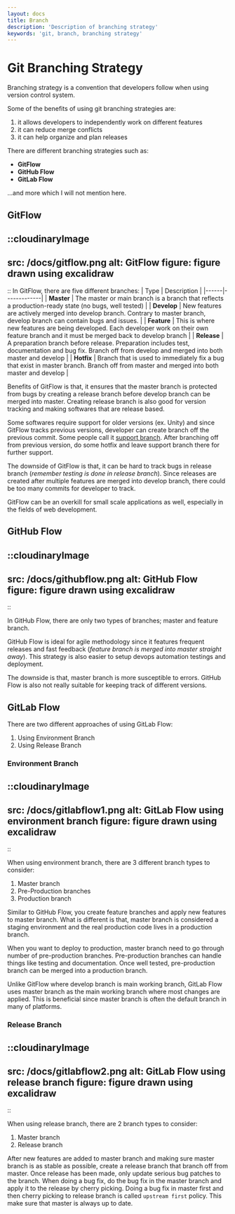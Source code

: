 ```yaml
---
layout: docs
title: Branch
description: 'Description of branching strategy'
keywords: 'git, branch, branching strategy'
---
```


# Git Branching Strategy
Branching strategy is a convention that developers follow when using version control system.

Some of the benefits of using git branching strategies are:
1. it allows developers to independently work on different features
2. it can reduce merge conflicts
3. it can help organize and plan releases

There are different branching strategies such as:
- **GitFlow**
- **GitHub Flow**
- **GitLab Flow**

...and more which I will not mention here.

## GitFlow
::cloudinaryImage
---
src: /docs/gitflow.png
alt: GitFlow
figure: figure drawn using excalidraw
---
::
In GitFlow, there are five different branches:
| Type | Description |
|------|-------------|
| **Master** | The master or main branch is a branch that reflects a production-ready state (no bugs, well tested) |
| **Develop** | New features are actively merged into develop branch. Contrary to master branch, develop branch can contain bugs and issues.  |
| **Feature** | This is where new features are being developed. Each developer work on their own feature branch and it must be merged back to develop branch |
| **Release** | A preparation branch before release. Preparation includes test, documentation and bug fix. Branch off from develop and merged into both master and develop |
| **Hotfix** | Branch that is used to immediately fix a bug that exist in master branch. Branch off from master and merged into both master and develop |

Benefits of GitFlow is that, it ensures that the master branch is protected from bugs by creating a release branch before develop branch can be merged into master. Creating release branch is also good for version tracking and making softwares that are release based. 

Some softwares require support for older versions (ex. Unity) and since GitFlow tracks previous versions, developer can create branch off the previous commit. Some people call it [support branch](https://mindsers.blog/post/several-versions-gitflow/). After branching off from previous version, do some hotfix and leave support branch there for further support.

The downside of GitFlow is that, it can be hard to track bugs in release branch (*remember testing is done in release branch*). Since releases are created after multiple features are merged into develop branch, there could be too many commits for developer to track.

GitFlow can be an overkill for small scale applications as well, especially in the fields of web development.

## GitHub Flow
::cloudinaryImage
---
src: /docs/githubflow.png
alt: GitHub Flow
figure: figure drawn using excalidraw
---
::

In GitHub Flow, there are only two types of branches; master and feature branch.

GitHub Flow is ideal for agile methodology since it features frequent releases and fast feedback (*feature branch is merged into master straight away*). This strategy is also easier to setup devops automation testings and deployment.

The downside is that, master branch is more susceptible to errors. GitHub Flow is also not really suitable for keeping track of different versions.

## GitLab Flow
There are two different approaches of using GitLab Flow:
1. Using Environment Branch
2. Using Release Branch


### Environment Branch
::cloudinaryImage
---
src: /docs/gitlabflow1.png
alt: GitLab Flow using environment branch
figure: figure drawn using excalidraw
---
::

When using environment branch, there are 3 different branch types to consider:
1. Master branch
2. Pre-Production branches
3. Production branch

Similar to GitHub Flow, you create feature branches and apply new features to master branch. What is different is that, master branch is considered a staging environment and the real production code lives in a production branch.

When you want to deploy to production, master branch need to go through number of pre-production branches. Pre-production branches can handle things like testing and documentation. Once well tested, pre-production branch can be merged into a production branch.

Unlike GitFlow where develop branch is main working branch, GitLab Flow uses master branch as the main working branch where most changes are applied. This is beneficial since master branch is often the default branch in many of platforms.

### Release Branch
::cloudinaryImage
---
src: /docs/gitlabflow2.png
alt: GitLab Flow using release branch
figure: figure drawn using excalidraw
---
::

When using release branch, there are 2 branch types to consider:
1. Master branch
2. Release branch

After new features are added to master branch and making sure master branch is as stable as possible, create a release branch that branch off from master. Once release has been made, only update serious bug patches to the branch. When doing a bug fix, do the bug fix in the master branch and apply it to the release by cherry picking. Doing a bug fix in master first and then cherry picking to release branch is called `upstream first` policy. This make sure that master is always up to date.